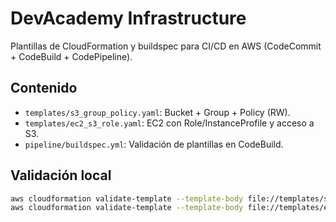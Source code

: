 # DevAcademy Infrastructure

Plantillas de CloudFormation y buildspec para CI/CD en AWS (CodeCommit + CodeBuild + CodePipeline).

## Contenido
- `templates/s3_group_policy.yaml`: Bucket + Group + Policy (RW).
- `templates/ec2_s3_role.yaml`: EC2 con Role/InstanceProfile y acceso a S3.
- `pipeline/buildspec.yml`: Validación de plantillas en CodeBuild.

## Validación local
```bash
aws cloudformation validate-template --template-body file://templates/s3_group_policy.yaml
aws cloudformation validate-template --template-body file://templates/ec2_s3_role.yaml
